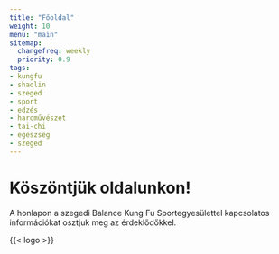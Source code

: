 ```yaml
---
title: "Főoldal"
weight: 10
menu: "main"
sitemap:
  changefreq: weekly
  priority: 0.9
tags:
- kungfu
- shaolin
- szeged
- sport
- edzés
- harcművészet
- tai-chi
- egészség
- szeged
---
```

# Köszöntjük oldalunkon!

A honlapon a szegedi Balance Kung Fu Sportegyesülettel kapcsolatos információkat osztjuk meg az érdeklődőkkel.

{{< logo >}}
